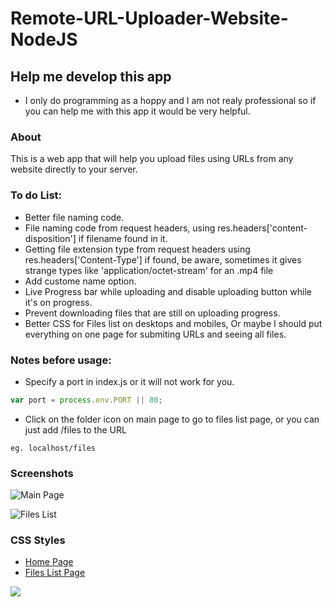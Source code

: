# Remote-URL-Uploader-Website-NodeJS

## Help me develop this app
- I only do programming as a hoppy and I am not realy professional so if you can help me with this app it would be very helpful.

### About
   This is a web app that will help you upload files using URLs from any website directly to your server.


### To do List:
- Better file naming code.
- File naming code from request headers, 
  using res.headers['content-disposition'] if filename found in it.
- Getting file extension type from request headers using res.headers['Content-Type'] if found,
  be aware, sometimes it gives strange types like 'application/octet-stream' for an .mp4 file
- Add custome name option.
- Live Progress bar while uploading and disable uploading button while it's on progress.
- Prevent downloading files that are still on uploading progress.
- Better CSS for Files list on desktops and mobiles,
  Or maybe I should put everything on one page for submiting URLs and seeing all files.
  
  
  
### Notes before usage:
- Specify a port in index.js or it will not work for you.
```javascript
var port = process.env.PORT || 80;
```
- Click on the folder icon on main page to go to files list page, or you can just add /files to the URL
```
eg. localhost/files
```

### Screenshots

  ![Main Page](https://user-images.githubusercontent.com/8499322/93342358-eb223a00-f837-11ea-8db9-876ae4e49aa0.jpg)

  ![Files List](https://user-images.githubusercontent.com/8499322/93342381-f2e1de80-f837-11ea-86cc-ec16be0380b3.jpg)


### CSS Styles
- [Home Page](https://codepen.io/marcobiedermann/pen/Fybpf)
- [Files List Page](https://codepen.io/geoffyuen/pen/FCBEg )



![](https://dillinger.io/)
